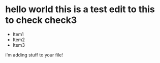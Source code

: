 hello world this is a test
edit to this to check
check3
====
+ Item1
+ Item2
+ Item3

i'm adding stuff to your file!
